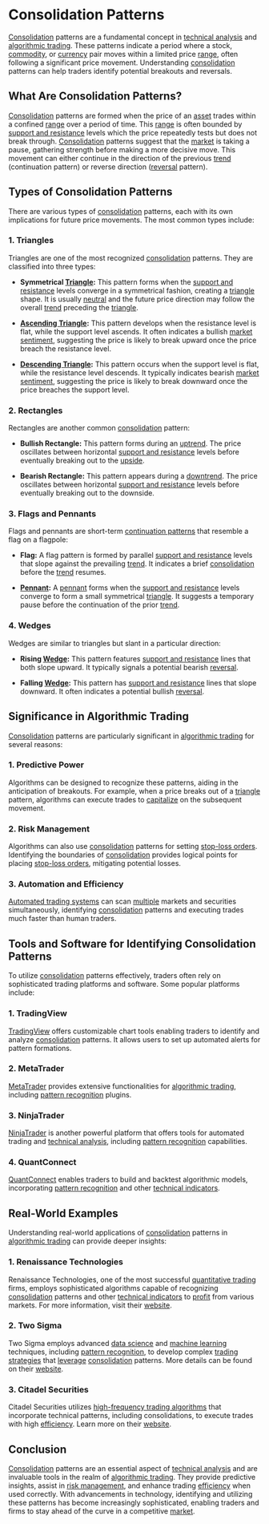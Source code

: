 # Consolidation Patterns

[Consolidation](../c/consolidation.md) patterns are a fundamental concept in [technical analysis](../t/technical_analysis.md) and [algorithmic trading](../a/algorithmic_trading.md). These patterns indicate a period where a stock, [commodity](../c/commodity.md), or [currency](../c/currency.md) pair moves within a limited price [range](../r/range.md), often following a significant price movement. Understanding [consolidation](../c/consolidation.md) patterns can help traders identify potential breakouts and reversals.

## What Are Consolidation Patterns?

[Consolidation](../c/consolidation.md) patterns are formed when the price of an [asset](../a/asset.md) trades within a confined [range](../r/range.md) over a period of time. This [range](../r/range.md) is often bounded by [support and resistance](../s/support_and_resistance.md) levels which the price repeatedly tests but does not break through. [Consolidation](../c/consolidation.md) patterns suggest that the [market](../m/market.md) is taking a pause, gathering strength before making a more decisive move. This movement can either continue in the direction of the previous [trend](../t/trend.md) (continuation pattern) or reverse direction ([reversal](../r/reversal.md) pattern).

## Types of Consolidation Patterns

There are various types of [consolidation](../c/consolidation.md) patterns, each with its own implications for future price movements. The most common types include:

### 1. Triangles
Triangles are one of the most recognized [consolidation](../c/consolidation.md) patterns. They are classified into three types:

- **Symmetrical [Triangle](../t/triangle.md):** This pattern forms when the [support and resistance](../s/support_and_resistance.md) levels converge in a symmetrical fashion, creating a [triangle](../t/triangle.md) shape. It is usually [neutral](../n/neutral.md) and the future price direction may follow the overall [trend](../t/trend.md) preceding the [triangle](../t/triangle.md).
  
- **[Ascending Triangle](../a/ascending_triangle.md):** This pattern develops when the resistance level is flat, while the support level ascends. It often indicates a bullish [market sentiment](../m/market_sentiment.md), suggesting the price is likely to break upward once the price breach the resistance level.
  
- **[Descending Triangle](../d/descending_triangle.md):** This pattern occurs when the support level is flat, while the resistance level descends. It typically indicates bearish [market sentiment](../m/market_sentiment.md), suggesting the price is likely to break downward once the price breaches the support level.

### 2. Rectangles
Rectangles are another common [consolidation](../c/consolidation.md) pattern:

- **Bullish Rectangle:** This pattern forms during an [uptrend](../u/uptrend.md). The price oscillates between horizontal [support and resistance](../s/support_and_resistance.md) levels before eventually breaking out to the [upside](../u/upside.md).
  
- **Bearish Rectangle:** This pattern appears during a [downtrend](../d/downtrend.md). The price oscillates between horizontal [support and resistance](../s/support_and_resistance.md) levels before eventually breaking out to the downside.

### 3. Flags and Pennants
Flags and pennants are short-term [continuation patterns](../c/continuation_patterns.md) that resemble a flag on a flagpole:

- **Flag:** A flag pattern is formed by parallel [support and resistance](../s/support_and_resistance.md) levels that slope against the prevailing [trend](../t/trend.md). It indicates a brief [consolidation](../c/consolidation.md) before the [trend](../t/trend.md) resumes.
  
- **[Pennant](../p/pennant.md):** A [pennant](../p/pennant.md) forms when the [support and resistance](../s/support_and_resistance.md) levels converge to form a small symmetrical [triangle](../t/triangle.md). It suggests a temporary pause before the continuation of the prior [trend](../t/trend.md).

### 4. Wedges
Wedges are similar to triangles but slant in a particular direction:

- **Rising [Wedge](../w/wedge.md):** This pattern features [support and resistance](../s/support_and_resistance.md) lines that both slope upward. It typically signals a potential bearish [reversal](../r/reversal.md).
  
- **Falling [Wedge](../w/wedge.md):** This pattern has [support and resistance](../s/support_and_resistance.md) lines that slope downward. It often indicates a potential bullish [reversal](../r/reversal.md).

## Significance in Algorithmic Trading

[Consolidation](../c/consolidation.md) patterns are particularly significant in [algorithmic trading](../a/algorithmic_trading.md) for several reasons:

### 1. Predictive Power
Algorithms can be designed to recognize these patterns, aiding in the anticipation of breakouts. For example, when a price breaks out of a [triangle](../t/triangle.md) pattern, algorithms can execute trades to [capitalize](../c/capitalize.md) on the subsequent movement.

### 2. Risk Management
Algorithms can also use [consolidation](../c/consolidation.md) patterns for setting [stop-loss orders](../s/stop-loss_orders.md). Identifying the boundaries of [consolidation](../c/consolidation.md) provides logical points for placing [stop-loss orders](../s/stop-loss_orders.md), mitigating potential losses.

### 3. Automation and Efficiency
[Automated trading systems](../a/automated_trading_systems.md) can scan [multiple](../m/multiple.md) markets and securities simultaneously, identifying [consolidation](../c/consolidation.md) patterns and executing trades much faster than human traders.

## Tools and Software for Identifying Consolidation Patterns

To utilize [consolidation](../c/consolidation.md) patterns effectively, traders often rely on sophisticated trading platforms and software. Some popular platforms include:

### 1. TradingView
[TradingView](https://www.tradingview.com/) offers customizable chart tools enabling traders to identify and analyze [consolidation](../c/consolidation.md) patterns. It allows users to set up automated alerts for pattern formations.

### 2. MetaTrader
[MetaTrader](https://www.metatrader4.com/en) provides extensive functionalities for [algorithmic trading](../a/algorithmic_trading.md), including [pattern recognition](../p/pattern_recognition.md) plugins.

### 3. NinjaTrader
[NinjaTrader](https://ninjatrader.com/) is another powerful platform that offers tools for automated trading and [technical analysis](../t/technical_analysis.md), including [pattern recognition](../p/pattern_recognition.md) capabilities.

### 4. QuantConnect
[QuantConnect](https://www.quantconnect.com/) enables traders to build and backtest algorithmic models, incorporating [pattern recognition](../p/pattern_recognition.md) and other [technical indicators](../t/technical_indicators.md).

## Real-World Examples

Understanding real-world applications of [consolidation](../c/consolidation.md) patterns in [algorithmic trading](../a/algorithmic_trading.md) can provide deeper insights:

### 1. Renaissance Technologies
Renaissance Technologies, one of the most successful [quantitative trading](../q/quantitative_trading.md) firms, employs sophisticated algorithms capable of recognizing [consolidation](../c/consolidation.md) patterns and other [technical indicators](../t/technical_indicators.md) to [profit](../p/profit.md) from various markets. For more information, visit their [website](http://www.rentec.com).

### 2. Two Sigma
Two Sigma employs advanced [data science](../d/data_science_in_trading.md) and [machine learning](../m/machine_learning.md) techniques, including [pattern recognition](../p/pattern_recognition.md), to develop complex [trading strategies](../t/trading_strategies.md) that [leverage](../l/leverage.md) [consolidation](../c/consolidation.md) patterns. More details can be found on their [website](https://www.twosigma.com/).

### 3. Citadel Securities
Citadel Securities utilizes [high-frequency trading algorithms](../h/high-frequency_trading_algorithms.md) that incorporate technical patterns, including consolidations, to execute trades with high [efficiency](../e/efficiency.md). Learn more on their [website](https://www.citadelsecurities.com/).

## Conclusion

[Consolidation](../c/consolidation.md) patterns are an essential aspect of [technical analysis](../t/technical_analysis.md) and are invaluable tools in the realm of [algorithmic trading](../a/algorithmic_trading.md). They provide predictive insights, assist in [risk management](../r/risk_management.md), and enhance trading [efficiency](../e/efficiency.md) when used correctly. With advancements in technology, identifying and utilizing these patterns has become increasingly sophisticated, enabling traders and firms to stay ahead of the curve in a competitive [market](../m/market.md).